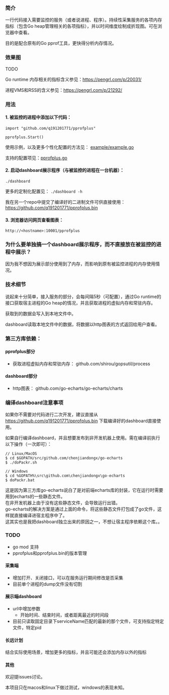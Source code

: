 ### 简介

一行代码接入需要监控的服务（或者说进程、程序）。持续性采集服务的各项内存指标（包含Go heap管理相关的各项指标），并以时间维度绘制成折现图。可在浏览器中查看。

目的是配合原有的Go pprof工具，更快得分析内存情况。

### 效果图

TODO

Go runtime 内存相关的指标含义参见：https://pengrl.com/p/20031/

进程VMS和RSS的含义参见：https://pengrl.com/p/21292/

### 用法

#### 1. 被监控的进程中添加以下代码：

```golang
import "github.com/q191201771/pprofplus"

pprofplus.Start()
```

使用示例，以及更多个性化配置的方法见： [example/example.go](https://github.com/q191201771/pprofplus/blob/master/example/example.go)

支持的配置项见：[pprofplus.go](https://github.com/q191201771/pprofplus/blob/master/pprofplus.go#L5)

#### 2. 启动dashboard展示程序（与被监控的进程在一台机器）：

```shell
./dashboard
```

更多的定制化配置见： `./dashboard -h`

我在另一个repo中提交了编译好的二进制文件可供直接使用：https://github.com/q191201771/pprofplus.bin

#### 3. 浏览器访问网页查看图表：

`http://<hostname>:10001/pprofplus`

### 为什么要单独搞一个dashboard展示程序，而不直接放在被监控的进程中展示？

因为我不想因为展示部分使用到了内存，而影响到原有被监控进程的内存使用情况。

### 技术细节

说起来十分简单，接入服务的部分，会每间隔5秒（可配置），通过Go runtime的接口获取宿主进程的Go heap的情况，并且获取进程的虚拟内存和常驻内存。

获取到的数据会写入到本地文件中。

dashboard读取本地文件中的数据，将数据以http图表的方式返回给用户查看。

### 第三方库依赖：

#### pprofplus部分

- 获取进程虚拟内存和常驻内存： github.com/shirou/gopsutil/process

#### dashboard部分

- http图表： github.com/go-echarts/go-echarts/charts

### 编译dashboard注意事项

如果你不需要对代码进行二次开发，建议直接从 https://github.com/q191201771/pprofplus.bin 下载编译好的dashboard直接使用。

如果自行编译dashboard，并且想要发布到非开发机器上使用。需在编译前执行以下操作（一次即可）：

```shell
// Linux/MacOS
$ cd $GOPATH/src/github.com/chenjiandongx/go-echarts
$ ./doPackr.sh

// Windows
$ cd %GOPATH%\src\github.com\chenjiandongx\go-echarts
$ doPackr.bat
```

这是因为第三方库go-echarts说白了是对前端echarts库的封装，它在运行时需要用到echarts的一些静态文件。  
在非开发机器上由于没有这些静态文件，会导致运行出错。  
go-echarts的解决方案是通过上面的命令，将这些静态文件打包成了go文件，这样就直接编译进宿主程序中了。  
这其实也是我把dashboard独立出来的原因之一，不想让宿主程序依赖这个库。。

### TODO

- go mod 支持
- pprofplus和pprofplus.bin的版本管理

#### 采集端

- 增加打开、关闭接口，可以在服务运行期间修改是否采集
- 目前单个进程的dump文件没有切割

#### 展示端dashboard

- url中增加参数
    - 开始时间、结束时间，或者距离最近的时间段
- 目前只读取固定目录下serviceName匹配的最新的那个文件，可支持指定特定文件，特定pid

#### 长远计划

结合实际使用场景，增加更多的指标，并且可能还会添加内存以外的指标

#### 其他

欢迎提issues讨论。

本项目只在macos和linux下做过测试，windows的表现未知。

